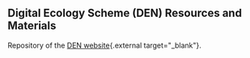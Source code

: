 ## Digital Ecology Scheme (DEN) Resources and Materials

Repository of the [DEN website](umr-marbec.github.io/den_pages/){.external target="_blank"}.
